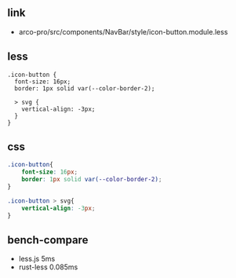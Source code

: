 
## link

* arco-pro/src/components/NavBar/style/icon-button.module.less

## less

```less
.icon-button {
  font-size: 16px;
  border: 1px solid var(--color-border-2);

  > svg {
    vertical-align: -3px;
  }
}
```



## css

```css
.icon-button{
    font-size: 16px;
    border: 1px solid var(--color-border-2);
}

.icon-button > svg{
    vertical-align: -3px;
}
```

## bench-compare

* less.js 5ms
* rust-less 0.085ms